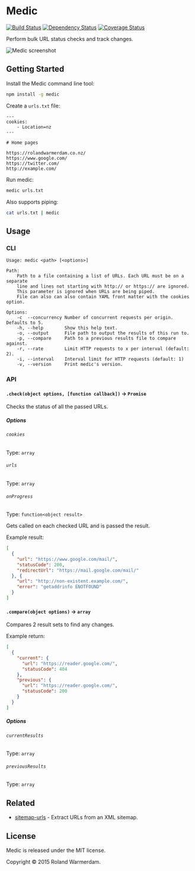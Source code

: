 Medic
=====

[![Build Status](https://api.travis-ci.org/therealpecus/medic.svg?branch=master)](https://travis-ci.org/therealpecus/medic)
[![Dependency Status](https://david-dm.org/Rowno/medic/status.svg)](https://david-dm.org/therealpecus/medic)
[![Coverage Status](https://coveralls.io/repos/github/therealpecus/medic/badge.svg)](https://coveralls.io/github/therealpecus/medic)

Perform bulk URL status checks and track changes.

![Medic screenshot](screenshot.png)


Getting Started
---------------

Install the Medic command line tool:
```bash
npm install -g medic
```

Create a `urls.txt` file:
```
---
cookies:
    - Location=nz
---

# Home pages

https://rolandwarmerdam.co.nz/
https://www.google.com/
https://twitter.com/
http://example.com/
```

Run medic:
```bash
medic urls.txt
```

Also supports piping:
```bash
cat urls.txt | medic
```


Usage
-----

### CLI

```
Usage: medic <path> [<options>]

Path:
    Path to a file containing a list of URLs. Each URL must be on a separate
    line and lines not starting with http:// or https:// are ignored.
    This parameter is ignored when URLs are being piped.
    File can also can also contain YAML front matter with the cookies option.

Options:
    -c  --concurrency Number of concurrent requests per origin. Defaults to 5.
    -h, --help        Show this help text.
    -o, --output      File path to output the results of this run to.
    -p, --compare     Path to a previous results file to compare against.
    -r, --rate        Limit HTTP requests to x per interval (default: 2).
    -i, --interval    Interval limit for HTTP requests (default: 1)
    -v, --version     Print medic's version.
```


### API

#### `.check(object options, [function callback])` -> `Promise`
Checks the status of all the passed URLs.

##### Options

###### `cookies`
Type: `array`

###### `urls`
Type: `array`

###### `onProgress`
Type: `function<object result>`

Gets called on each checked URL and is passed the result.

Example result:
```json
[
  {
    "url": "https://www.google.com/mail/",
    "statusCode": 200,
    "redirectUrl": "https://mail.google.com/mail/"
  }, {
    "url": "http://non-existent.example.com/",
    "error": "getaddrinfo ENOTFOUND"
  }
]
```


#### `.compare(object options)` -> `array`
Compares 2 result sets to find any changes.

Example return:
```json
[
  {
    "current": {
      "url": "https://reader.google.com/",
      "statusCode": 404
    },
    "previous": {
      "url": "https://reader.google.com/",
      "statusCode": 200
    }
  }
]
```

##### Options

###### `currentResults`
Type: `array`

###### `previousResults`
Type: `array`


Related
-------

 - [sitemap-urls][] - Extract URLs from an XML sitemap.


License
-------
Medic is released under the MIT license.

Copyright © 2015 Roland Warmerdam.



[sitemap-urls]: https://github.com/Rowno/sitemap-urls
